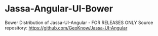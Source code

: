 Jassa-Angular-UI-Bower
======================

Bower Distribution of Jassa-UI-Angular - FOR RELEASES ONLY
Source repository: https://github.com/GeoKnow/Jassa-UI-Angular
